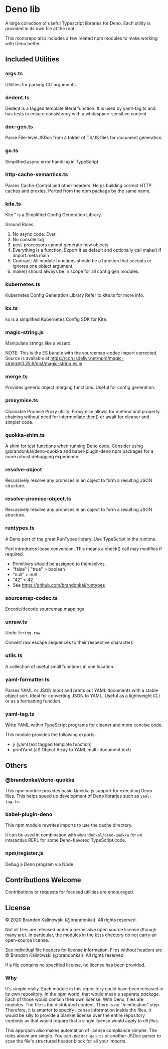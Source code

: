 # Deno lib

A large collection of useful Typescript libraries for Deno.
Each utility is provided in its own file at the root.

This monorepo also includes a few related npm modules to make working with Deno better.

<!--Included Utilites section is generated by doc-gen.ts and cleaned up by hand-->

## Included Utilities

### args.ts

Utilities for parsing CLI arguments.

### dedent.ts

Dedent is a tagged template literal function.
It is used by yaml-tag.ts and has tests to ensure consistency with a whitespace-sensitive content.

### doc-gen.ts

Parse File-level JSDoc from a folder of TS/JS files for document generation.

### go.ts

Simplified async error handling in TypeScript.

### http-cache-semantics.ts

Parses Cache-Control and other headers. Helps building correct HTTP caches and proxies. Ported from the npm package by the same name.

### kite.ts

Kite™️ is a Simplified Config Generation Library.

Ground Rules:

1. No async code. Ever.
2. No console.log
3. post-processors cannot generate new objects
4. Everything is a function. Export it as default and optionally call make() if import.meta.main
5. Contract: All module functions should be a function that accepts or ignores one object argument.
6. make() should always be in scope for all config gen modules.

### kubernetes.ts

Kubernetes Config Generation Library
Refer to kite.ts for more info.

### kx.ts

kx is a simplified Kubernetes Config SDK for Kite.

### magic-string.js

Manipulate strings like a wizard.

NOTE: This is the ES bundle with the sourcemap-codec import corrected.
Source is available at
https://cdn.jsdelivr.net/npm/magic-string@0.25.6/dist/magic-string.es.js

### merge.ts

Provides generic object merging functions. Useful for config generation.

### proxymise.ts

Chainable Promise Proxy utility. Proxymise allows for method and property chaining without need for intermediate then() or await for cleaner and simpler code.

### quokka-shim.ts

A shim for test functions when running Deno code.
Consider using @brandonkal/deno-quokka and babel-plugin-deno npm packages for a more robust debugging experience.

### resolve-object

Recursively resolve any promises in an object to form a resulting JSON structure.

### resolve-promise-object.ts

Recursively resolve any promises in an object to form a resulting JSON structure.

### runtypes.ts

A Deno port of the great RunTypes library. Use TypeScript in the runtime.

Port introduces loose conversion. This means a check() call may modifies if required.

- Primitives should be assigned to themselves.
- "false" | "true" > boolean
- "null" > null
- "42" > 42
- See https://github.com/brandonkal/runtypes

### sourcemap-codec.ts

Encode/decode sourcemap mappings

### unraw.ts

Undo `String.raw`.

Convert raw escape sequences to their respective characters

### utils.ts

A collection of useful small functions in one location.

### yaml-formatter.ts

Parses YAML or JSON input and prints out YAML documents with a stable object sort. Ideal for converting JSON to YAML. Useful as a lightweight CLI or as a formatting function.

### yaml-tag.ts

Write YAML within TypeScript programs for cleaner and more concise code.

This module provides the following exports:

- y (yaml text tagged template function)
- printYaml (JS Object Array to YAML multi-document text)

## Others

### @brandonkal/deno-quokka

This npm module provides basic Quokka.js support for executing Deno files. This helps speed up development of Deno libraries such as `yaml-tag.ts`.

### babel-plugin-deno

This npm module rewrites imports to use the cache directory.

It can be used in combination with `@brandonkal/deno-quokka` for an interactive REPL for some Deno-flavored TypeScript code.

### npm/register.js

Debug a Deno program via Node.

## Contributions Welcome

Contributions or requests for focused utilities are encouraged.

## License

© 2020 Brandon Kalinowski (@brandonkal). All rights reserved.

Not all files are released under a permissive open source license (though many are).
In particular, the modules in the `kite` directory do not carry an open-source license.

See individual file headers for license information.
Files without headers are © Brandon Kalinowski (@brandonkal). All rights reserved.

If a file contains no specified license, no license has been provided.

### Why

It's simple really. Each module in this repository could have been released in its own repository.
In the npm world, that would mean a seperate _package_. Each of those would contain their own license.
With Deno, files are modules. The file is the distributed content. There is no "minification" step.
Therefore, it is smarter to specify license information inside the files.
It would be silly to provide a blanket license over the entire repository contents as that would require that a single license would apply to _all files_.

This approach also makes automation of license compliance simpler. The rules above are simple. You can use `doc-gen.ts` or another JSDoc parser to scan the file's structured header block for all your imports.
